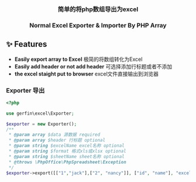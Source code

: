 
<h3 align="center">简单的将php数组导出为excel</h3>

<h3 align="center">Normal Excel Exporter & Importer By PHP Array</h3>

## ✨ Features
- **Easily export array to Excel** 极简的将数组转化为Excel
- **Easily add header or not add header**  可选择添加行标题或者不添加
- **the excel staight put to browser** excel文件直接输出到浏览器
### Exporter 导出
```php
<?php

use gerfin\excel\Exporter;

$exporter = new Exporter();
/**
 * @param array $data 源数据 required
 * @param array $header 行标题 optional
 * @param string $excelName excel名称 optional
 * @param string $format 格式xls或xlsx optional
 * @param string $sheetName sheet名称 optional
 * @throws \PhpOffice\PhpSpreadsheet\Exception
 */
$exporter->export([["1","jack"],["2", "nancy"]], ["id", "name"], "excelName", "xls", "sheetName");
```

